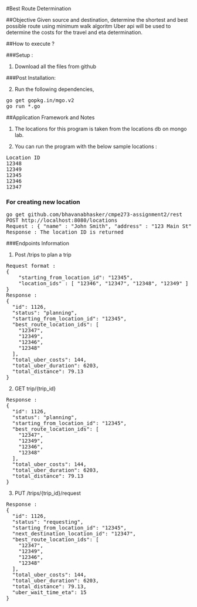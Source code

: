 #Best Route Determination 

##Objective 
Given source and destination, determine the shortest and best possible route using minimum walk algoritm 
Uber api will be used to determine the costs for the travel and eta determination. 

##How to execute ?

###Setup : 

1. Download all the files from github

###Post Installation:

2. Run the following dependencies,

<pre>
go get gopkg.in/mgo.v2
go run *.go
</pre>

##Application Framework and Notes 

1. The locations for this program is taken from the locations db on mongo lab.

2. You can run the program with the below sample locations :
<pre>
Location ID
12348
12349
12345
12346
12347
</pre>


### For creating new location 
<pre>
go get github.com/bhavanabhasker/cmpe273-assignment2/rest
POST http://localhost:8080/locations
Request : { "name" : "John Smith", "address" : "123 Main St", "city" : "San Francisco", "state" : "CA", "zip" : "94113" }
Response : The location ID is returned 
</pre>

###Endpoints Information 

1. Post /trips to plan a trip 
<pre>
Request format : 
{
    "starting_from_location_id": "12345",
    "location_ids" : [ "12346", "12347", "12348", "12349" ] 
}
Response :
{
  "id": 1126,
  "status": "planning",
  "starting_from_location_id": "12345",
  "best_route_location_ids": [
    "12347",
    "12349",
    "12346",
    "12348"
  ],
  "total_uber_costs": 144,
  "total_uber_duration": 6203,
  "total_distance": 79.13
}
</pre>


2. GET trip/{trip_id}
<pre>
Response :
{
  "id": 1126,
  "status": "planning",
  "starting_from_location_id": "12345",
  "best_route_location_ids": [
    "12347",
    "12349",
    "12346",
    "12348"
  ],
  "total_uber_costs": 144,
  "total_uber_duration": 6203,
  "total_distance": 79.13
}
</pre>


3. PUT  /trips/{trip_id}/request
<pre>
Response : 
{
  "id": 1126,
  "status": "requesting",
  "starting_from_location_id": "12345",
  "next_destination_location_id": "12347",
  "best_route_location_ids": [
    "12347",
    "12349",
    "12346",
    "12348"
  ],
  "total_uber_costs": 144,
  "total_uber_duration": 6203,
  "total_distance": 79.13,
  "uber_wait_time_eta": 15
}
</pre>


 




                

 


